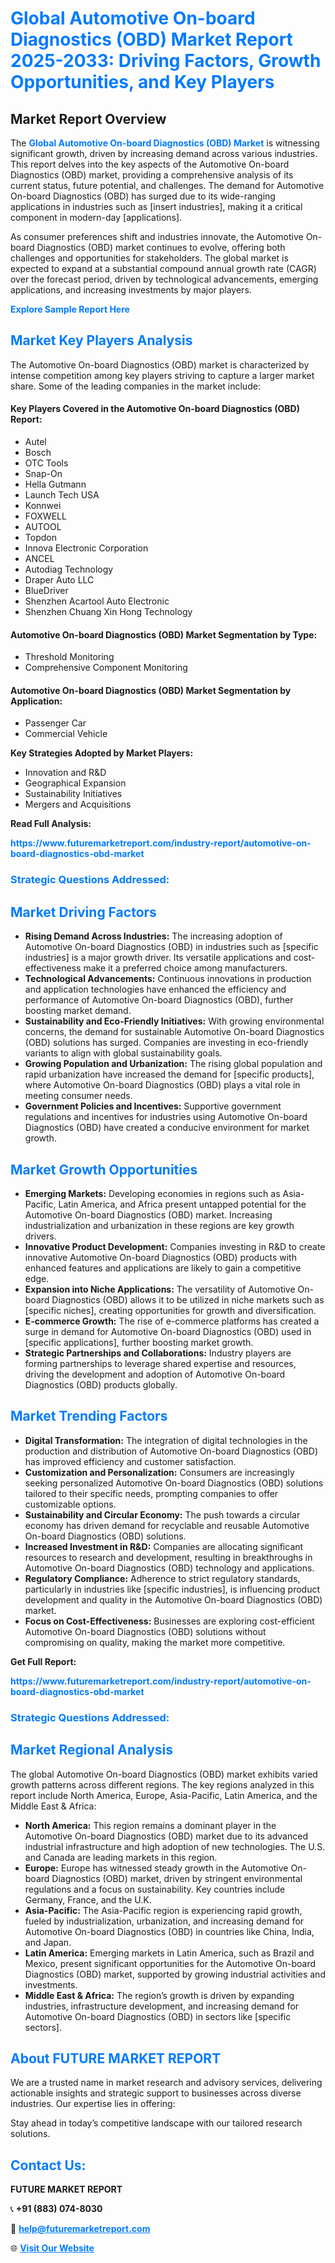 <h1 style="color: #007BFF;">Global Automotive On-board Diagnostics (OBD) Market Report 2025-2033: Driving Factors, Growth Opportunities, and Key Players</h1>

<section id="overview">
<h2>Market Report Overview</h2>
<p>The <a href="https://www.futuremarketreport.com/industry-report/automotive-on-board-diagnostics-obd-market" style="color: #007BFF; text-decoration: none;"><strong>Global Automotive On-board Diagnostics (OBD) Market</strong></a> is witnessing significant growth, driven by increasing demand across various industries. This report delves into the key aspects of the Automotive On-board Diagnostics (OBD) market, providing a comprehensive analysis of its current status, future potential, and challenges. The demand for Automotive On-board Diagnostics (OBD) has surged due to its wide-ranging applications in industries such as [insert industries], making it a critical component in modern-day [applications].</p>
<p>As consumer preferences shift and industries innovate, the Automotive On-board Diagnostics (OBD) market continues to evolve, offering both challenges and opportunities for stakeholders. The global market is expected to expand at a substantial compound annual growth rate (CAGR) over the forecast period, driven by technological advancements, emerging applications, and increasing investments by major players.</p>
</section>

<section id="overview">
<p><a href="https://www.futuremarketreport.com/request-sample/reportId=48213" style="color: #007BFF; text-decoration: none;"><strong>Explore Sample Report Here</strong></a></p>
</section>

<section id="key-players">
<h2 style="color: #007BFF;">Market Key Players Analysis</h2>
<p>The Automotive On-board Diagnostics (OBD) market is characterized by intense competition among key players striving to capture a larger market share. Some of the leading companies in the market include:</p>
<h4>Key Players Covered in the Automotive On-board Diagnostics (OBD) Report:</h4>
<ul><li>Autel</li><li>Bosch</li><li>OTC Tools</li><li>Snap-On</li><li>Hella Gutmann</li><li>Launch Tech USA</li><li>Konnwei</li><li>FOXWELL</li><li>AUTOOL</li><li>Topdon</li><li>Innova Electronic Corporation</li><li>ANCEL</li><li>Autodiag Technology</li><li>Draper Auto LLC</li><li>BlueDriver</li><li>Shenzhen Acartool Auto Electronic</li><li>Shenzhen Chuang Xin Hong Technology</li></ul>
<h4>Automotive On-board Diagnostics (OBD) Market Segmentation by Type:</h4>
<ul><li>Threshold Monitoring</li><li>Comprehensive Component Monitoring</li></ul>

<h4>Automotive On-board Diagnostics (OBD) Market Segmentation by Application:</h4>
<ul><li>Passenger Car</li><li>Commercial Vehicle</li></ul>
<p><strong>Key Strategies Adopted by Market Players:</strong></p>
<ul>
<li>Innovation and R&D</li>
<li>Geographical Expansion</li>
<li>Sustainability Initiatives</li>
<li>Mergers and Acquisitions</li>
</ul>
</section>

<section>
<p><strong>Read Full Analysis: </strong></p><a href="https://www.futuremarketreport.com/industry-report/automotive-on-board-diagnostics-obd-market" style="color: #007BFF; text-decoration: none;"><strong>https://www.futuremarketreport.com/industry-report/automotive-on-board-diagnostics-obd-market</strong></a>
<h3 style="color: #007BFF;">Strategic Questions Addressed:</h3>
</section>

<section id="driving-factors">
<h2 style="color: #007BFF;">Market Driving Factors</h2>
<ul>
<li><strong>Rising Demand Across Industries:</strong> The increasing adoption of Automotive On-board Diagnostics (OBD) in industries such as [specific industries] is a major growth driver. Its versatile applications and cost-effectiveness make it a preferred choice among manufacturers.</li>
<li><strong>Technological Advancements:</strong> Continuous innovations in production and application technologies have enhanced the efficiency and performance of Automotive On-board Diagnostics (OBD), further boosting market demand.</li>
<li><strong>Sustainability and Eco-Friendly Initiatives:</strong> With growing environmental concerns, the demand for sustainable Automotive On-board Diagnostics (OBD) solutions has surged. Companies are investing in eco-friendly variants to align with global sustainability goals.</li>
<li><strong>Growing Population and Urbanization:</strong> The rising global population and rapid urbanization have increased the demand for [specific products], where Automotive On-board Diagnostics (OBD) plays a vital role in meeting consumer needs.</li>
<li><strong>Government Policies and Incentives:</strong> Supportive government regulations and incentives for industries using Automotive On-board Diagnostics (OBD) have created a conducive environment for market growth.</li>
</ul>
</section>

<section id="growth-opportunities">
<h2 style="color: #007BFF;">Market Growth Opportunities</h2>
<ul>
<li><strong>Emerging Markets:</strong> Developing economies in regions such as Asia-Pacific, Latin America, and Africa present untapped potential for the Automotive On-board Diagnostics (OBD) market. Increasing industrialization and urbanization in these regions are key growth drivers.</li>
<li><strong>Innovative Product Development:</strong> Companies investing in R&D to create innovative Automotive On-board Diagnostics (OBD) products with enhanced features and applications are likely to gain a competitive edge.</li>
<li><strong>Expansion into Niche Applications:</strong> The versatility of Automotive On-board Diagnostics (OBD) allows it to be utilized in niche markets such as [specific niches], creating opportunities for growth and diversification.</li>
<li><strong>E-commerce Growth:</strong> The rise of e-commerce platforms has created a surge in demand for Automotive On-board Diagnostics (OBD) used in [specific applications], further boosting market growth.</li>
<li><strong>Strategic Partnerships and Collaborations:</strong> Industry players are forming partnerships to leverage shared expertise and resources, driving the development and adoption of Automotive On-board Diagnostics (OBD) products globally.</li>
</ul>
</section>

<section id="trending-factors">
<h2 style="color: #007BFF;">Market Trending Factors</h2>
<ul>
<li><strong>Digital Transformation:</strong> The integration of digital technologies in the production and distribution of Automotive On-board Diagnostics (OBD) has improved efficiency and customer satisfaction.</li>
<li><strong>Customization and Personalization:</strong> Consumers are increasingly seeking personalized Automotive On-board Diagnostics (OBD) solutions tailored to their specific needs, prompting companies to offer customizable options.</li>
<li><strong>Sustainability and Circular Economy:</strong> The push towards a circular economy has driven demand for recyclable and reusable Automotive On-board Diagnostics (OBD) solutions.</li>
<li><strong>Increased Investment in R&D:</strong> Companies are allocating significant resources to research and development, resulting in breakthroughs in Automotive On-board Diagnostics (OBD) technology and applications.</li>
<li><strong>Regulatory Compliance:</strong> Adherence to strict regulatory standards, particularly in industries like [specific industries], is influencing product development and quality in the Automotive On-board Diagnostics (OBD) market.</li>
<li><strong>Focus on Cost-Effectiveness:</strong> Businesses are exploring cost-efficient Automotive On-board Diagnostics (OBD) solutions without compromising on quality, making the market more competitive.</li>
</ul>
</section>

<section>
<p><strong>Get Full Report: </strong></p><a href="https://www.futuremarketreport.com/industry-report/automotive-on-board-diagnostics-obd-market" style="color: #007BFF; text-decoration: none;"><strong>https://www.futuremarketreport.com/industry-report/automotive-on-board-diagnostics-obd-market</strong></a>
<h3 style="color: #007BFF;">Strategic Questions Addressed:</h3>
</section>


<section id="regional-analysis">
<h2 style="color: #007BFF;">Market Regional Analysis</h2>
<p>The global Automotive On-board Diagnostics (OBD) market exhibits varied growth patterns across different regions. The key regions analyzed in this report include North America, Europe, Asia-Pacific, Latin America, and the Middle East & Africa:</p>
<ul>
<li><strong>North America:</strong> This region remains a dominant player in the Automotive On-board Diagnostics (OBD) market due to its advanced industrial infrastructure and high adoption of new technologies. The U.S. and Canada are leading markets in this region.</li>
<li><strong>Europe:</strong> Europe has witnessed steady growth in the Automotive On-board Diagnostics (OBD) market, driven by stringent environmental regulations and a focus on sustainability. Key countries include Germany, France, and the U.K.</li>
<li><strong>Asia-Pacific:</strong> The Asia-Pacific region is experiencing rapid growth, fueled by industrialization, urbanization, and increasing demand for Automotive On-board Diagnostics (OBD) in countries like China, India, and Japan.</li>
<li><strong>Latin America:</strong> Emerging markets in Latin America, such as Brazil and Mexico, present significant opportunities for the Automotive On-board Diagnostics (OBD) market, supported by growing industrial activities and investments.</li>
<li><strong>Middle East & Africa:</strong> The region’s growth is driven by expanding industries, infrastructure development, and increasing demand for Automotive On-board Diagnostics (OBD) in sectors like [specific sectors].</li>
</ul>
</section>

<footer>
<h2 style="color: #007BFF;">About FUTURE MARKET REPORT</h2>
<p>We are a trusted name in market research and advisory services, delivering actionable insights and strategic support to businesses across diverse industries. Our expertise lies in offering:</p>

<p>Stay ahead in today’s competitive landscape with our tailored research solutions.</p>

<h2 style="color: #007BFF;">Contact Us:</h2>
<p><strong>FUTURE MARKET REPORT</strong></p>
<p>📞 <strong>+91 (883) 074-8030</strong></p>
<p>📧 <strong><a href="mailto:help@futuremarketreport.com" style="color: #007BFF;">help@futuremarketreport.com</a></strong></p>
<p>🌐 <strong><a href="https://www.futuremarketreport.com/" style="color: #007BFF;">Visit Our Website</a></strong></p>
</footer>
